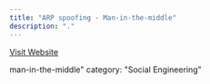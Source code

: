 ```yaml
---
title: "ARP spoofing - Man-in-the-middle"
description: "."
---
```

[Visit Website](https://github.com/m4n3dw0lf/pythem/wiki/Examples#arp-spoofing)

man-in-the-middle"
category: "Social Engineering"
